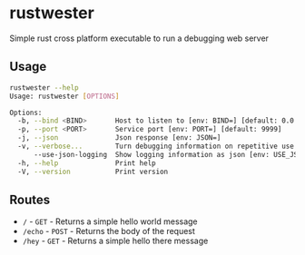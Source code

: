 # rustwester

Simple rust cross platform executable to run a debugging web server

## Usage

```bash
rustwester --help
Usage: rustwester [OPTIONS]

Options:
  -b, --bind <BIND>       Host to listen to [env: BIND=] [default: 0.0.0.0]
  -p, --port <PORT>       Service port [env: PORT=] [default: 9999]
  -j, --json              Json response [env: JSON=]
  -v, --verbose...        Turn debugging information on repetitive use increases verbosity, at most 2 times
      --use-json-logging  Show logging information as json [env: USE_JSON_LOGGING=]
  -h, --help              Print help
  -V, --version           Print version
```

## Routes

- `/` - `GET` - Returns a simple hello world message
- `/echo` - `POST` - Returns the body of the request
- `/hey` - `GET` - Returns a simple hello there message
